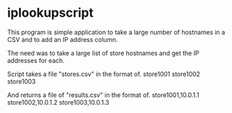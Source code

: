 # iplookupscript
This program is simple application to take a large number of hostnames in a CSV and to add an IP address column.

The need was to take a large list of store hostnames and get the IP addresses for each.

Script takes a file "stores.csv" in the format of.
store1001
store1002
store1003

And returns a file of "results.csv" in the format of.
store1001,10.0.1.1
store1002,10.0.1.2
store1003,10.0.1.3


